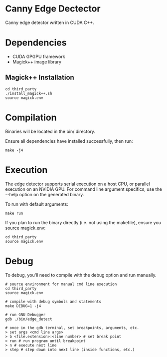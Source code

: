 # Canny Edge Dectector
Canny edge detector written in CUDA C++.

# Dependencies
- CUDA GPGPU framework
- Magick++ image library

## Magick++ Installation
```
cd third_party
./install_magick++.sh
source magick.env
```

# Compilation
Binaries will be located in the bin/ directory.

Ensure all dependencies have installed successfully, then run:
```
make -j4
```

# Execution
The edge detector supports serial execution on a host CPU, or parallel execution on an NVIDIA GPU.
For command line argument specifics, use the --help option on the generated binary.

To run with default arguments:
```
make run
```

If you plan to run the binary directly (i.e. not using the makefile), ensure you source magick.env:
```
cd third_party
source magick.env
```

# Debug
To debug, you'll need to compile with the debug option and run manually.
```
# source environment for manual cmd line execution
cd third_party
source magick.env

# compile with debug symbols and statements
make DEBUG=1 -j4

# run GNU Debugger
gdb ./bin/edge_detect

# once in the gdb terminal, set breakpoints, arguments, etc.
> set args <cmd line args>
> b <file.extension>:<line number> # set break point
> run # run program until breakpoint
> n # execute next line
> step # step down into next line (inside functions, etc.)
```
